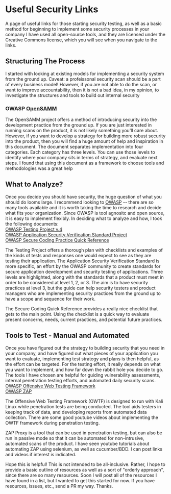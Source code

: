 <h1> Useful Security Links </h1>
<p>A page of useful links for those starting security testing, as well as a basic method for beginning to implement some security processes in your company
I have used all open-source tools, and they are licensed under the Creative Commons license, which you will see when you navigate to the links. </p>


<h2> Structuring The Process </h2>
<p>I started with looking at existing models for implementing a security system from the ground up. Caveat: a profeissonal security scan should be a part of every business model!
However, if you are not able to do the scan, or want to improve accountability, then it is not a bad idea, in my opinion, to investigate the structures and tools
to build out internal security</p>

<h3> OWASP <a href=https://www.owasp.org/index.php/OWASP_SAMM_Project> OpenSAMM </a></h3>
<p> The OpenSAMM project offers a method of introducing security into the development practice from the ground up. If you are just interested in running scans on the product,
it is not likely something you'll care about. However, if you want to develop a strategy for building more robust security into the product, then you will
find a huge amount of help and inspiration in this document. The document separates implementation into four categories. Each category has three levels. You can use
those levels to identify where your company sits in terms of strategy, and evaluate next steps. I found that using this document as a framework
to choose tools and methodologies was a great help</p>

<h2> What to Analyze? </h2>
<p> Once you decide you should have security, the huge question of what you should do looms large. I recommend looking to <a href=https://www.owasp.org/index.php/Main_Page>OWASP</a> 
-- there are so many tools available and it is worth taking the time to research and decide what fits your organization. Since OWASP is tool agnositc
and open source, it is easy to implement flexibly. In deciding what to analyze and how, I took the following documents:
<br><a href= https://www.owasp.org/index.php/OWASP_Testing_Project> OWASP Testing Project v.4</a>
<br><a href= https://www.owasp.org/index.php/Category:OWASP_Application_Security_Verification_Standard_Project> OWASP Application Security Verification Standard Project </a>
<br><a href= https://www.owasp.org/index.php/OWASP_Secure_Coding_Practices_-_Quick_Reference_Guide> OWASP Secure Coding Practice Quick Reference </a>

The Testing Project offers a thorough plan with checklists and examples of the kinds of tests and responses one would expect to see as they are 
testing their application. The Application Security Verification Standard is more specific, an effort by the OWASP community to create standards for 
secure application development and security testing of applications. Three levels are highlighted, along with the standards that a product
must meet in order to be considered at level 1, 2, or 3. The aim is to have security practices at level 3, but the guide can help 
security testers and product managers who are implementing security practices from the ground up to have a scope and sequence for their work.

The Secure Coding Quick Reference provides a really nice checklist that gets to the main point. Using the checklist is a quick way to evaluate present
concerns, needs, current practices, and potential future practices. </p>

<h2> Tools to Test - Manual and Automated </h2>
<p> Once you have figured out the strategy to building security that you need in your company, and have figured out what pieces of your application
you want to evaluate, implementing test strategy and plans is then helpful, as the effort can be targeted. For the testing effort, it really depends
on what you want to implement, and how far down the rabbit hole you decide to go. The tools I have chosen are helpful for guiding vulnerability assessments,
internal penetration testing efforts, and automated daily security scans.
<br>
<a href=https://www.owasp.org/index.php/OWASP_OWTF> OWASP Offensive Web Testing Framework</a>
<br>
<a href=https://www.owasp.org/index.php/ZAP> OWASP ZAP </a>

The Offensive Web Testing Framework (OWTF) is designed to run with Kali Linux while penetration tests are being conducted. The tool aids testers
in keeping track of data, and developing reports from automated data collection. There are some good youtube videos about implementing the OWTF
framework during penetration testing. 

ZAP Proxy is a tool that can be used in penetration testing, but can also be run in passive mode so that it can be automated for non-intrusive, 
automated scans of the product. I have seen youtube tutorials about automating ZAP using selenium, as well as cucumber/BDD. I can post links and
videos if interest is indicated.

Hope this is helpful! This is not intended to be all-inclusive. Rather, I hope to provide a basic outline of resources as well as a sort of 
"orderly approach", since there are so many resources. Soon I will post all of the resources I have found in a list, but I wanted to get this started for now.
If you have resources, issues, etc., send a PR my way. Thanks. </p>





